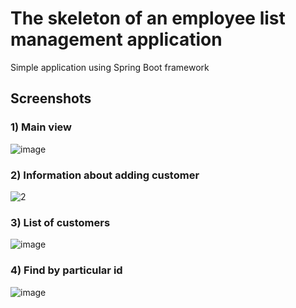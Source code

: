 # The skeleton of an employee list management application
Simple application using Spring Boot framework 
## Screenshots
### 1) Main view
![image](https://user-images.githubusercontent.com/98978049/182952127-87277357-bbbb-4bd8-8527-90d66ca36712.png)

### 2) Information about adding customer

![2](https://user-images.githubusercontent.com/98978049/182041559-64573ef6-2709-41e1-8671-cdb21bfaa326.png)

### 3) List of customers

![image](https://user-images.githubusercontent.com/98978049/182951976-d4857e13-1421-443b-a3b1-575fd1a9f3bc.png)

### 4) Find by particular id 

![image](https://user-images.githubusercontent.com/98978049/182951865-5cbc064f-acbf-471b-ba55-0ba4582820b7.png)

